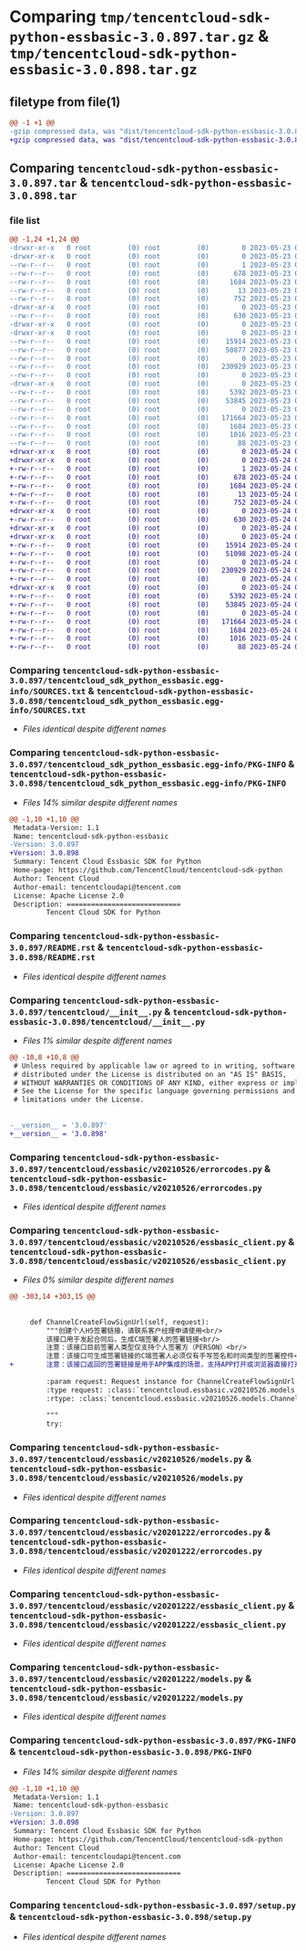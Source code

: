 # Comparing `tmp/tencentcloud-sdk-python-essbasic-3.0.897.tar.gz` & `tmp/tencentcloud-sdk-python-essbasic-3.0.898.tar.gz`

## filetype from file(1)

```diff
@@ -1 +1 @@
-gzip compressed data, was "dist/tencentcloud-sdk-python-essbasic-3.0.897.tar", last modified: Tue May 23 02:22:34 2023, max compression
+gzip compressed data, was "dist/tencentcloud-sdk-python-essbasic-3.0.898.tar", last modified: Wed May 24 01:57:06 2023, max compression
```

## Comparing `tencentcloud-sdk-python-essbasic-3.0.897.tar` & `tencentcloud-sdk-python-essbasic-3.0.898.tar`

### file list

```diff
@@ -1,24 +1,24 @@
-drwxr-xr-x   0 root         (0) root         (0)        0 2023-05-23 02:22:34.000000 tencentcloud-sdk-python-essbasic-3.0.897/
-drwxr-xr-x   0 root         (0) root         (0)        0 2023-05-23 02:22:34.000000 tencentcloud-sdk-python-essbasic-3.0.897/tencentcloud_sdk_python_essbasic.egg-info/
--rw-r--r--   0 root         (0) root         (0)        1 2023-05-23 02:22:34.000000 tencentcloud-sdk-python-essbasic-3.0.897/tencentcloud_sdk_python_essbasic.egg-info/dependency_links.txt
--rw-r--r--   0 root         (0) root         (0)      678 2023-05-23 02:22:34.000000 tencentcloud-sdk-python-essbasic-3.0.897/tencentcloud_sdk_python_essbasic.egg-info/SOURCES.txt
--rw-r--r--   0 root         (0) root         (0)     1684 2023-05-23 02:22:34.000000 tencentcloud-sdk-python-essbasic-3.0.897/tencentcloud_sdk_python_essbasic.egg-info/PKG-INFO
--rw-r--r--   0 root         (0) root         (0)       13 2023-05-23 02:22:34.000000 tencentcloud-sdk-python-essbasic-3.0.897/tencentcloud_sdk_python_essbasic.egg-info/top_level.txt
--rw-r--r--   0 root         (0) root         (0)      752 2023-05-23 02:22:34.000000 tencentcloud-sdk-python-essbasic-3.0.897/README.rst
-drwxr-xr-x   0 root         (0) root         (0)        0 2023-05-23 02:22:34.000000 tencentcloud-sdk-python-essbasic-3.0.897/tencentcloud/
--rw-r--r--   0 root         (0) root         (0)      630 2023-05-23 02:22:34.000000 tencentcloud-sdk-python-essbasic-3.0.897/tencentcloud/__init__.py
-drwxr-xr-x   0 root         (0) root         (0)        0 2023-05-23 02:22:34.000000 tencentcloud-sdk-python-essbasic-3.0.897/tencentcloud/essbasic/
-drwxr-xr-x   0 root         (0) root         (0)        0 2023-05-23 02:22:34.000000 tencentcloud-sdk-python-essbasic-3.0.897/tencentcloud/essbasic/v20210526/
--rw-r--r--   0 root         (0) root         (0)    15914 2023-05-23 02:22:34.000000 tencentcloud-sdk-python-essbasic-3.0.897/tencentcloud/essbasic/v20210526/errorcodes.py
--rw-r--r--   0 root         (0) root         (0)    50877 2023-05-23 02:22:34.000000 tencentcloud-sdk-python-essbasic-3.0.897/tencentcloud/essbasic/v20210526/essbasic_client.py
--rw-r--r--   0 root         (0) root         (0)        0 2023-05-23 02:22:34.000000 tencentcloud-sdk-python-essbasic-3.0.897/tencentcloud/essbasic/v20210526/__init__.py
--rw-r--r--   0 root         (0) root         (0)   230929 2023-05-23 02:22:34.000000 tencentcloud-sdk-python-essbasic-3.0.897/tencentcloud/essbasic/v20210526/models.py
--rw-r--r--   0 root         (0) root         (0)        0 2023-05-23 02:22:34.000000 tencentcloud-sdk-python-essbasic-3.0.897/tencentcloud/essbasic/__init__.py
-drwxr-xr-x   0 root         (0) root         (0)        0 2023-05-23 02:22:34.000000 tencentcloud-sdk-python-essbasic-3.0.897/tencentcloud/essbasic/v20201222/
--rw-r--r--   0 root         (0) root         (0)     5392 2023-05-23 02:22:34.000000 tencentcloud-sdk-python-essbasic-3.0.897/tencentcloud/essbasic/v20201222/errorcodes.py
--rw-r--r--   0 root         (0) root         (0)    53845 2023-05-23 02:22:34.000000 tencentcloud-sdk-python-essbasic-3.0.897/tencentcloud/essbasic/v20201222/essbasic_client.py
--rw-r--r--   0 root         (0) root         (0)        0 2023-05-23 02:22:34.000000 tencentcloud-sdk-python-essbasic-3.0.897/tencentcloud/essbasic/v20201222/__init__.py
--rw-r--r--   0 root         (0) root         (0)   171664 2023-05-23 02:22:34.000000 tencentcloud-sdk-python-essbasic-3.0.897/tencentcloud/essbasic/v20201222/models.py
--rw-r--r--   0 root         (0) root         (0)     1684 2023-05-23 02:22:34.000000 tencentcloud-sdk-python-essbasic-3.0.897/PKG-INFO
--rw-r--r--   0 root         (0) root         (0)     1016 2023-05-23 02:22:34.000000 tencentcloud-sdk-python-essbasic-3.0.897/setup.py
--rw-r--r--   0 root         (0) root         (0)       88 2023-05-23 02:22:34.000000 tencentcloud-sdk-python-essbasic-3.0.897/setup.cfg
+drwxr-xr-x   0 root         (0) root         (0)        0 2023-05-24 01:57:06.000000 tencentcloud-sdk-python-essbasic-3.0.898/
+drwxr-xr-x   0 root         (0) root         (0)        0 2023-05-24 01:57:06.000000 tencentcloud-sdk-python-essbasic-3.0.898/tencentcloud_sdk_python_essbasic.egg-info/
+-rw-r--r--   0 root         (0) root         (0)        1 2023-05-24 01:57:06.000000 tencentcloud-sdk-python-essbasic-3.0.898/tencentcloud_sdk_python_essbasic.egg-info/dependency_links.txt
+-rw-r--r--   0 root         (0) root         (0)      678 2023-05-24 01:57:06.000000 tencentcloud-sdk-python-essbasic-3.0.898/tencentcloud_sdk_python_essbasic.egg-info/SOURCES.txt
+-rw-r--r--   0 root         (0) root         (0)     1684 2023-05-24 01:57:06.000000 tencentcloud-sdk-python-essbasic-3.0.898/tencentcloud_sdk_python_essbasic.egg-info/PKG-INFO
+-rw-r--r--   0 root         (0) root         (0)       13 2023-05-24 01:57:06.000000 tencentcloud-sdk-python-essbasic-3.0.898/tencentcloud_sdk_python_essbasic.egg-info/top_level.txt
+-rw-r--r--   0 root         (0) root         (0)      752 2023-05-24 01:57:05.000000 tencentcloud-sdk-python-essbasic-3.0.898/README.rst
+drwxr-xr-x   0 root         (0) root         (0)        0 2023-05-24 01:57:06.000000 tencentcloud-sdk-python-essbasic-3.0.898/tencentcloud/
+-rw-r--r--   0 root         (0) root         (0)      630 2023-05-24 01:57:05.000000 tencentcloud-sdk-python-essbasic-3.0.898/tencentcloud/__init__.py
+drwxr-xr-x   0 root         (0) root         (0)        0 2023-05-24 01:57:06.000000 tencentcloud-sdk-python-essbasic-3.0.898/tencentcloud/essbasic/
+drwxr-xr-x   0 root         (0) root         (0)        0 2023-05-24 01:57:06.000000 tencentcloud-sdk-python-essbasic-3.0.898/tencentcloud/essbasic/v20210526/
+-rw-r--r--   0 root         (0) root         (0)    15914 2023-05-24 01:57:05.000000 tencentcloud-sdk-python-essbasic-3.0.898/tencentcloud/essbasic/v20210526/errorcodes.py
+-rw-r--r--   0 root         (0) root         (0)    51098 2023-05-24 01:57:05.000000 tencentcloud-sdk-python-essbasic-3.0.898/tencentcloud/essbasic/v20210526/essbasic_client.py
+-rw-r--r--   0 root         (0) root         (0)        0 2023-05-24 01:57:05.000000 tencentcloud-sdk-python-essbasic-3.0.898/tencentcloud/essbasic/v20210526/__init__.py
+-rw-r--r--   0 root         (0) root         (0)   230929 2023-05-24 01:57:05.000000 tencentcloud-sdk-python-essbasic-3.0.898/tencentcloud/essbasic/v20210526/models.py
+-rw-r--r--   0 root         (0) root         (0)        0 2023-05-24 01:57:05.000000 tencentcloud-sdk-python-essbasic-3.0.898/tencentcloud/essbasic/__init__.py
+drwxr-xr-x   0 root         (0) root         (0)        0 2023-05-24 01:57:06.000000 tencentcloud-sdk-python-essbasic-3.0.898/tencentcloud/essbasic/v20201222/
+-rw-r--r--   0 root         (0) root         (0)     5392 2023-05-24 01:57:05.000000 tencentcloud-sdk-python-essbasic-3.0.898/tencentcloud/essbasic/v20201222/errorcodes.py
+-rw-r--r--   0 root         (0) root         (0)    53845 2023-05-24 01:57:05.000000 tencentcloud-sdk-python-essbasic-3.0.898/tencentcloud/essbasic/v20201222/essbasic_client.py
+-rw-r--r--   0 root         (0) root         (0)        0 2023-05-24 01:57:05.000000 tencentcloud-sdk-python-essbasic-3.0.898/tencentcloud/essbasic/v20201222/__init__.py
+-rw-r--r--   0 root         (0) root         (0)   171664 2023-05-24 01:57:05.000000 tencentcloud-sdk-python-essbasic-3.0.898/tencentcloud/essbasic/v20201222/models.py
+-rw-r--r--   0 root         (0) root         (0)     1684 2023-05-24 01:57:06.000000 tencentcloud-sdk-python-essbasic-3.0.898/PKG-INFO
+-rw-r--r--   0 root         (0) root         (0)     1016 2023-05-24 01:57:05.000000 tencentcloud-sdk-python-essbasic-3.0.898/setup.py
+-rw-r--r--   0 root         (0) root         (0)       88 2023-05-24 01:57:06.000000 tencentcloud-sdk-python-essbasic-3.0.898/setup.cfg
```

### Comparing `tencentcloud-sdk-python-essbasic-3.0.897/tencentcloud_sdk_python_essbasic.egg-info/SOURCES.txt` & `tencentcloud-sdk-python-essbasic-3.0.898/tencentcloud_sdk_python_essbasic.egg-info/SOURCES.txt`

 * *Files identical despite different names*

### Comparing `tencentcloud-sdk-python-essbasic-3.0.897/tencentcloud_sdk_python_essbasic.egg-info/PKG-INFO` & `tencentcloud-sdk-python-essbasic-3.0.898/tencentcloud_sdk_python_essbasic.egg-info/PKG-INFO`

 * *Files 14% similar despite different names*

```diff
@@ -1,10 +1,10 @@
 Metadata-Version: 1.1
 Name: tencentcloud-sdk-python-essbasic
-Version: 3.0.897
+Version: 3.0.898
 Summary: Tencent Cloud Essbasic SDK for Python
 Home-page: https://github.com/TencentCloud/tencentcloud-sdk-python
 Author: Tencent Cloud
 Author-email: tencentcloudapi@tencent.com
 License: Apache License 2.0
 Description: ============================
         Tencent Cloud SDK for Python
```

### Comparing `tencentcloud-sdk-python-essbasic-3.0.897/README.rst` & `tencentcloud-sdk-python-essbasic-3.0.898/README.rst`

 * *Files identical despite different names*

### Comparing `tencentcloud-sdk-python-essbasic-3.0.897/tencentcloud/__init__.py` & `tencentcloud-sdk-python-essbasic-3.0.898/tencentcloud/__init__.py`

 * *Files 1% similar despite different names*

```diff
@@ -10,8 +10,8 @@
 # Unless required by applicable law or agreed to in writing, software
 # distributed under the License is distributed on an "AS IS" BASIS,
 # WITHOUT WARRANTIES OR CONDITIONS OF ANY KIND, either express or implied.
 # See the License for the specific language governing permissions and
 # limitations under the License.
 
 
-__version__ = '3.0.897'
+__version__ = '3.0.898'
```

### Comparing `tencentcloud-sdk-python-essbasic-3.0.897/tencentcloud/essbasic/v20210526/errorcodes.py` & `tencentcloud-sdk-python-essbasic-3.0.898/tencentcloud/essbasic/v20210526/errorcodes.py`

 * *Files identical despite different names*

### Comparing `tencentcloud-sdk-python-essbasic-3.0.897/tencentcloud/essbasic/v20210526/essbasic_client.py` & `tencentcloud-sdk-python-essbasic-3.0.898/tencentcloud/essbasic/v20210526/essbasic_client.py`

 * *Files 0% similar despite different names*

```diff
@@ -303,14 +303,15 @@
 
 
     def ChannelCreateFlowSignUrl(self, request):
         """创建个人H5签署链接，请联系客户经理申请使用<br/>
         该接口用于发起合同后，生成C端签署人的签署链接<br/>
         注意：该接口目前签署人类型仅支持个人签署方（PERSON）<br/>
         注意：该接口可生成签署链接的C端签署人必须仅有手写签名和时间类型的签署控件<br/>
+        注意：该接口返回的签署链接是用于APP集成的场景，支持APP打开或浏览器直接打开，不支持微信小程序嵌入。微信小程序请使用小程序跳转或半屏弹窗的方式<br/>
 
         :param request: Request instance for ChannelCreateFlowSignUrl.
         :type request: :class:`tencentcloud.essbasic.v20210526.models.ChannelCreateFlowSignUrlRequest`
         :rtype: :class:`tencentcloud.essbasic.v20210526.models.ChannelCreateFlowSignUrlResponse`
 
         """
         try:
```

### Comparing `tencentcloud-sdk-python-essbasic-3.0.897/tencentcloud/essbasic/v20210526/models.py` & `tencentcloud-sdk-python-essbasic-3.0.898/tencentcloud/essbasic/v20210526/models.py`

 * *Files identical despite different names*

### Comparing `tencentcloud-sdk-python-essbasic-3.0.897/tencentcloud/essbasic/v20201222/errorcodes.py` & `tencentcloud-sdk-python-essbasic-3.0.898/tencentcloud/essbasic/v20201222/errorcodes.py`

 * *Files identical despite different names*

### Comparing `tencentcloud-sdk-python-essbasic-3.0.897/tencentcloud/essbasic/v20201222/essbasic_client.py` & `tencentcloud-sdk-python-essbasic-3.0.898/tencentcloud/essbasic/v20201222/essbasic_client.py`

 * *Files identical despite different names*

### Comparing `tencentcloud-sdk-python-essbasic-3.0.897/tencentcloud/essbasic/v20201222/models.py` & `tencentcloud-sdk-python-essbasic-3.0.898/tencentcloud/essbasic/v20201222/models.py`

 * *Files identical despite different names*

### Comparing `tencentcloud-sdk-python-essbasic-3.0.897/PKG-INFO` & `tencentcloud-sdk-python-essbasic-3.0.898/PKG-INFO`

 * *Files 14% similar despite different names*

```diff
@@ -1,10 +1,10 @@
 Metadata-Version: 1.1
 Name: tencentcloud-sdk-python-essbasic
-Version: 3.0.897
+Version: 3.0.898
 Summary: Tencent Cloud Essbasic SDK for Python
 Home-page: https://github.com/TencentCloud/tencentcloud-sdk-python
 Author: Tencent Cloud
 Author-email: tencentcloudapi@tencent.com
 License: Apache License 2.0
 Description: ============================
         Tencent Cloud SDK for Python
```

### Comparing `tencentcloud-sdk-python-essbasic-3.0.897/setup.py` & `tencentcloud-sdk-python-essbasic-3.0.898/setup.py`

 * *Files identical despite different names*

